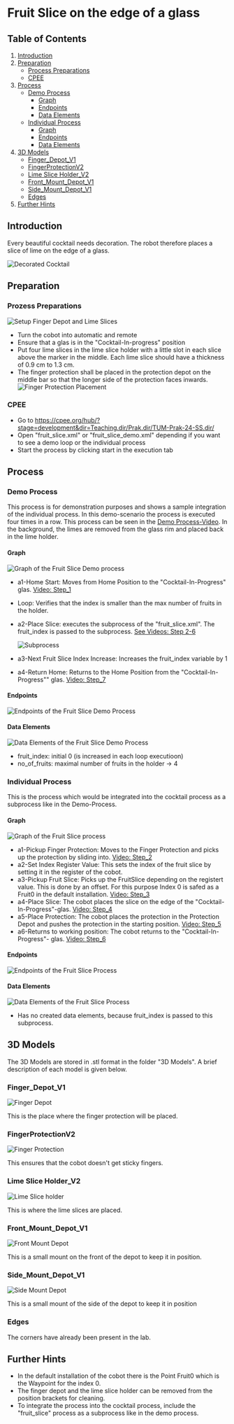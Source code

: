 # Fruit Slice on the edge of a glass

## Table of Contents

1. [Introduction](#introduction)
2. [Preparation](#praperation)
   - [Process Preparations](#prozess-praperations)
   - [CPEE](#cpee)
3. [Process](#process)
   - [Demo Process](#demo-process)
     - [Graph](#graph)
     - [Endpoints](#endpoints)
     - [Data Elements](#data-elements)
   - [Individual Process](#individual-process)
     - [Graph](#graph-1)
     - [Endpoints](#endpoints-1)
     - [Data Elements](#data-elements-1)
4. [3D Models](#3d-models)
   - [Finger_Depot_V1](#finger_depot_v1)
   - [FingerProtectionV2](#fingerprotectionv2)
   - [Lime Slice Holder_V2](#lime-slice-holder_v2)
   - [Front_Mount_Depot_V1](#front_mount_depot_v1)
   - [Side_Mount_Depot_V1](#side_mount_depot_v1)
   - [Edges](#edges)
5. [Further Hints](#further-hints)

## Introduction

Every beautiful cocktail needs decoration. The robot therefore places a slice of lime on the edge of a glass.

![Decorated Cocktail](Images/decorated_cocktail.jpg)

## Preparation

### Prozess Preparations

![Setup Finger Depot and Lime Slices](Images/setup.jpg)

- Turn the cobot into automatic and remote
- Ensure that a glas is in the "Cocktail-In-progress" position
- Put four lime slices in the lime slice holder with a little slot in each slice above the marker in the middle. Each lime slice should have a thickness of 0.9 cm to 1.3 cm.
- The finger protection shall be placed in the protection depot on the middle bar so that the longer side of the protection faces inwards.
  ![Finger Protection Placement](Images/finger_depot_placement.jpg.jpg)

### CPEE

- Go to https://cpee.org/hub/?stage=development&dir=Teaching.dir/Prak.dir/TUM-Prak-24-SS.dir/
- Open "fruit_slice.xml" or "fruit_slice_demo.xml" depending if you want to see a demo loop or the individual process
- Start the process by clicking start in the execution tab

## Process

### Demo Process

This process is for demonstration purposes and shows a sample integration of the individual process. In this demo-scenario the process is executed four times in a row. This process can be seen in the [Demo Process-Video](//Demo%20Process.mp4). In the background, the limes are removed from the glass rim and placed back in the lime holder.

#### Graph

![Graph of the Fruit Slice Demo process](Screenshots/CPEE_fruit_slice_demo_graph.png)

- a1-Home Start: Moves from Home Position to the "Cocktail-In-Progress" glas. [Video: Step_1](Video_Process_Steps/Step_1.mp4)
- Loop: Verifies that the index is smaller than the max number of fruits in the holder.
- a2-Place Slice: executes the subprocess of the "fruit_slice.xml". The fruit_index is passed to the subprocess. [See Videos: Step 2-6](Video_Process_Steps)

  ![Subprocess](Screenshots/CPEE_fruit_slice_demo_subprocess.png)

- a3-Next Fruit Slice Index Increase: Increases the fruit_index variable by 1
- a4-Return Home: Returns to the Home Position from the "Cocktail-In-Progress"" glas. [Video: Step_7](Video_Process_Steps/Step_7.mp4)

#### Endpoints

![Endpoints of the Fruit Slice Demo Process](Screenshots/CPEE_fruit_slice_demo_endpoints.png)

#### Data Elements

![Data Elements of the Fruit Slice Demo Process](Screenshots/CPEE_fruit_slice_demo_dataElements.png)

- fruit_index: initial 0 (is increased in each loop executioon)
- no_of_fruits: maximal number of fruits in the holder -> 4

### Individual Process

This is the process which would be integrated into the cocktail process as a subprocess like in the Demo-Process.

#### Graph

![Graph of the Fruit Slice process](Screenshots/CPEE_fruit_slice_graph.png)

- a1-Pickup Finger Protection: Moves to the Finger Protection and picks up the protection by sliding into. [Video: Step_2](Video_Process_Steps/Step_2.mp4)
- a2-Set Index Register Value: This sets the index of the fruit slice by setting it in the register of the cobot.
- a3-Pickup Fruit Slice: Picks up the FruitSlice depending on the registert value. This is done by an offset. For this purpose Index 0 is safed as a Fruit0 in the default installation. [Video: Step_3](Video_Process_Steps/Step_3.mp4)
- a4-Place Slice: The cobot places the slice on the edge of the "Cocktail-In-Progress"-glas. [Video: Step_4](Video_Process_Steps/Step_4.mp4)
- a5-Place Protection: The cobot places the protection in the Protection Depot and pushes the protection in the starting position. [Video: Step_5](Video_Process_Steps/Step_5.mp4)
- a6-Returns to working position: The cobot returns to the "Cocktail-In-Progress"- glas. [Video: Step_6](Video_Process_Steps/Step_6.mp4)

#### Endpoints

![Endpoints of the Fruit Slice Process](Screenshots/CPEE_fruit_slice_endpoints.png)

#### Data Elements

![Data Elements of the Fruit Slice Process](Screenshots/CPEE_fruit_slice_dataElements.png)

- Has no created data elements, because fruit_index is passed to this subprocess.

## 3D Models

The 3D Models are stored in .stl format in the folder "3D Models". A brief description of each model is given below.

### Finger_Depot_V1

![Finger Depot](Images/3D_finger_depot.png)

This is the place where the finger protection will be placed.

### FingerProtectionV2

![Finger Protection](Images/3D_finger_protection.png)

This ensures that the cobot doesn't get sticky fingers.

### Lime Slice Holder_V2

![Lime Slice holder](Images/3D_lime_slice_holder.png)

This is where the lime slices are placed.

### Front_Mount_Depot_V1

![Front Mount Depot](Images/3D_Front_mount.png)

This is a small mount on the front of the depot to keep it in position.

### Side_Mount_Depot_V1

![Side Mount Depot](Images/3D_side_mount_depot.png)

This is a small mount of the side of the depot to keep it in position

### Edges

The corners have already been present in the lab.

## Further Hints

- In the default installation of the cobot there is the Point Fruit0 which is the Waypoint for the index 0.
- The finger depot and the lime slice holder can be removed from the position brackets for cleaning.
- To integrate the process into the cocktail process, include the "fruit_slice" process as a subprocess like in the demo process.
